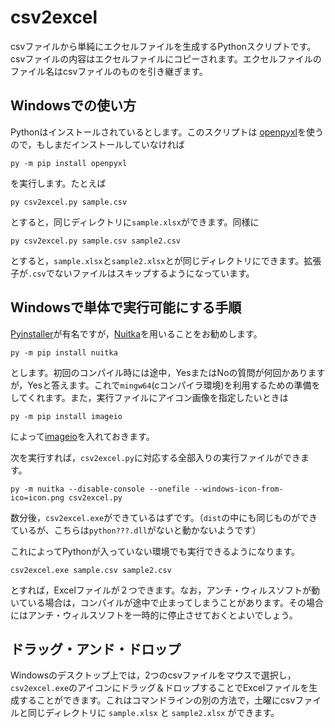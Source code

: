 # csv2excel

csvファイルから単純にエクセルファイルを生成するPythonスクリプトです。csvファイルの内容はエクセルファイルにコピーされます。エクセルファイルのファイル名はcsvファイルのものを引き継ぎます。

## Windowsでの使い方

Pythonはインストールされているとします。このスクリプトは
[openpyxl](https://pypi.org/project/openpyxl/)を使うので，もしまだインストールしていなければ
```
py -m pip install openpyxl
```
を実行します。たとえば
```
py csv2excel.py sample.csv
```
とすると，同じディレクトリに`sample.xlsx`ができます。同様に
```
py csv2excel.py sample.csv sample2.csv
```
とすると，`sample.xlsx`と`sample2.xlsx`とが同じディレクトリにできます。拡張子が`.csv`でないファイルはスキップするようになっています。

## Windowsで単体で実行可能にする手順

[Pyinstaller](https://pypi.org/project/pyinstaller/)が有名ですが，[Nuitka](https://github.com/Nuitka/Nuitka)を用いることをお勧めします。
```
py -m pip install nuitka
```
とします。初回のコンパイル時には途中，YesまたはNoの質問が何回かありますが，Yesと答えます。これで`mingw64`(cコンパイラ環境)を利用するための準備をしてくれます。また，実行ファイルにアイコン画像を指定したいときは
```
py -m pip install imageio
```
によって[imageio](https://pypi.org/project/imageio/)を入れておきます。

次を実行すれば，`csv2excel.py`に対応する全部入りの実行ファイルができます。
```
py -m nuitka --disable-console --onefile --windows-icon-from-ico=icon.png csv2excel.py
```
数分後，`csv2excel.exe`ができているはずです。（`dist`の中にも同じものができているが、こちらは`python???.dll`がないと動かないようです）

これによってPythonが入っていない環境でも実行できるようになります。
```
csv2excel.exe sample.csv sample2.csv
```
とすれば，Excelファイルが２つできます。なお，アンチ・ウィルスソフトが動いている場合は，コンパイルが途中で止まってしまうことがあります。その場合にはアンチ・ウィルスソフトを一時的に停止させておくとよいでしょう。

## ドラッグ・アンド・ドロップ

Windowsのデスクトップ上では，2つのcsvファイルをマウスで選択し，`csv2excel.exe`のアイコンにドラッグ＆ドロップすることでExcelファイルを生成することができます。これはコマンドラインの別の方法で，土曜にcsvファイルと同じディレクトリに `sample.xlsx` と `sample2.xlsx` ができます。